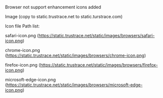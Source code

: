 Browser not support enhancement icons added

Image (copy to static.trustrace.net to static.turstrace.com)

Icon file Path list:

safari-icon.png (https://static.trustrace.net/static/images/browsers/safari-icon.png)

chrome-icon.png (https://static.trustrace.net/static/images/browsers/chrome-icon.png)

firefox-icon.png (https://static.trustrace.net/static/images/browsers/firefox-icon.png)

microsoft-edge-icon.png (https://static.trustrace.net/static/images/browsers/microsoft-edge-icon.png)
